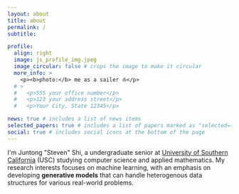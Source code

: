 ```yaml
---
layout: about
title: about
permalink: /
subtitle:

profile:
  align: right
  image: js_profile_img.jpeg
  image_circular: false # crops the image to make it circular
  more_info: >
    <p><b>photo:</b> me as a sailer ⛵️</p>
  # >
  #   <p>555 your office number</p>
  #   <p>123 your address street</p>
  #   <p>Your City, State 12345</p>

news: true # includes a list of news items
selected_papers: true # includes a list of papers marked as "selected={true}"
social: true # includes social icons at the bottom of the page
---
```


I'm Juntong "Steven" Shi, a undergraduate senior at [University of Southern California](https://www.usc.edu/) (USC) studying computer science and applied mathematics. My research interests focuses on machine learning, with an emphasis on developing **generative models** that can handle heterogenous data structures for various real-world problems.